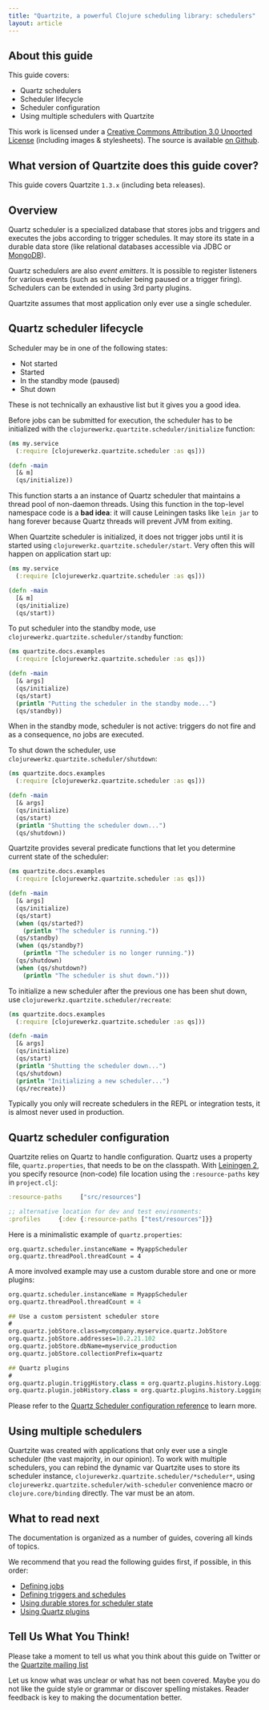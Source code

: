 ```yaml
---
title: "Quartzite, a powerful Clojure scheduling library: schedulers"
layout: article
---
```


## About this guide

This guide covers:

 * Quartz schedulers
 * Scheduler lifecycle
 * Scheduler configuration
 * Using multiple schedulers with Quartzite

This work is licensed under a <a rel="license" href="http://creativecommons.org/licenses/by/3.0/">Creative Commons Attribution 3.0 Unported License</a> (including images & stylesheets). The source is available [on Github](https://github.com/clojurewerkz/quartzite.docs).



## What version of Quartzite does this guide cover?

This guide covers Quartzite `1.3.x` (including beta releases).


## Overview

Quartz scheduler is a specialized database that stores jobs and triggers and executes the jobs according to trigger schedules. It may store its state
in a durable data store (like relational databases accessible via JDBC or [MongoDB](https://github.com/michaelklishin/quartz-mongodb)).

Quartz schedulers are also *event emitters*. It is possible to register listeners for various events (such as scheduler being paused or a trigger firing).
Schedulers can be extended in using 3rd party plugins.

Quartzite assumes that most application only ever use a single scheduler.


## Quartz scheduler lifecycle

Scheduler may be in one of the following states:

 * Not started
 * Started
 * In the standby mode (paused)
 * Shut down

These is not technically an exhaustive list but it gives you a good idea.

Before jobs can be submitted for execution, the scheduler has to be initialized with the `clojurewerkz.quartzite.scheduler/initialize` function:

``` clojure
(ns my.service
  (:require [clojurewerkz.quartzite.scheduler :as qs]))

(defn -main
  [& m]
  (qs/initialize))
```

This function starts a an instance of Quartz scheduler that maintains a thread pool of non-daemon threads. Using this function in
the top-level namespace code is a **bad idea**: it will cause Leiningen tasks like `lein jar` to hang forever because Quartz threads will prevent
JVM from exiting.

When Quartzite scheduler is initialized, it does not trigger jobs until it is started using `clojurewerkz.quartzite.scheduler/start`. Very often this will happen on application start up:

``` clojure
(ns my.service
  (:require [clojurewerkz.quartzite.scheduler :as qs]))

(defn -main
  [& m]
  (qs/initialize)
  (qs/start))
```

To put scheduler into the standby mode, use `clojurewerkz.quartzite.scheduler/standby` function:

``` clojure
(ns quartzite.docs.examples
  (:require [clojurewerkz.quartzite.scheduler :as qs]))

(defn -main
  [& args]
  (qs/initialize)
  (qs/start)
  (println "Putting the scheduler in the standby mode...")
  (qs/standby))
```

When in the standby mode, scheduler is not active: triggers do not fire and as a consequence, no jobs are executed.

To shut down the scheduler, use `clojurewerkz.quartzite.scheduler/shutdown`:

``` clojure
(ns quartzite.docs.examples
  (:require [clojurewerkz.quartzite.scheduler :as qs]))

(defn -main
  [& args]
  (qs/initialize)
  (qs/start)
  (println "Shutting the scheduler down...")
  (qs/shutdown))
```


Quartzite provides several predicate functions that let you determine current state of the  scheduler:

``` clojure
(ns quartzite.docs.examples
  (:require [clojurewerkz.quartzite.scheduler :as qs]))

(defn -main
  [& args]
  (qs/initialize)
  (qs/start)
  (when (qs/started?)
    (println "The scheduler is running."))
  (qs/standby)
  (when (qs/standby?)
    (println "The scheduler is no longer running."))
  (qs/shutdown)
  (when (qs/shutdown?)
    (println "The scheduler is shut down.")))
```


To initialize a new scheduler after the previous one has been shut down, use `clojurewerkz.quartzite.scheduler/recreate`:

``` clojure
(ns quartzite.docs.examples
  (:require [clojurewerkz.quartzite.scheduler :as qs]))

(defn -main
  [& args]
  (qs/initialize)
  (qs/start)
  (println "Shutting the scheduler down...")
  (qs/shutdown)
  (println "Initializing a new scheduler...")
  (qs/recreate))
```

Typically you only will recreate schedulers in the REPL or integration tests, it is almost never used in production.


## Quartz scheduler configuration

Quartzite relies on Quartz to handle configuration. Quartz uses a property file, `quartz.properties`, that needs to be on the classpath.
With [Leiningen 2](http://leiningen.org), you specify resource (non-code) file location using the `:resource-paths` key in `project.clj`:

``` clojure
:resource-paths     ["src/resources"]

;; alternative location for dev and test environments:
:profiles     {:dev {:resource-paths ["test/resources"]}}
```

Here is a minimalistic example of `quartz.properties`:

```
org.quartz.scheduler.instanceName = MyappScheduler
org.quartz.threadPool.threadCount = 4
```

A more involved example may use a custom durable store and one or more plugins:

``` clojure
org.quartz.scheduler.instanceName = MyappScheduler
org.quartz.threadPool.threadCount = 4

## Use a custom persistent scheduler store
#
org.quartz.jobStore.class=mycompany.myservice.quartz.JobStore
org.quartz.jobStore.addresses=10.2.21.102
org.quartz.jobStore.dbName=myservice_production
org.quartz.jobStore.collectionPrefix=quartz

## Quartz plugins
#
org.quartz.plugin.triggHistory.class = org.quartz.plugins.history.LoggingTriggerHistoryPlugin
org.quartz.plugin.jobHistory.class = org.quartz.plugins.history.LoggingJobHistoryPlugin
```

Please refer to the [Quartz Scheduler configuration reference](http://quartz-scheduler.org/documentation/quartz-2.x/configuration/) to learn more.


## Using multiple schedulers

Quartzite was created with applications that only ever use a single
scheduler (the vast majority, in our opinion). To work with multiple
schedulers, you can rebind the dynamic var Quartzite uses to store its
scheduler instance, `clojurewerkz.quartzite.scheduler/*scheduler*`,
using `clojurewerkz.quartzite.scheduler/with-scheduler` convenience
macro or `clojure.core/binding` directly. The var must be an atom.



## What to read next

The documentation is organized as a number of guides, covering all kinds of topics.

We recommend that you read the following guides first, if possible, in this order:

 * [Defining jobs](/articles/jobs.html)
 * [Defining triggers and schedules](/articles/triggers.html)
 * [Using durable stores for scheduler state](/articles/durable_quartz_stores.html)
 * [Using Quartz plugins](/articles/quartz_plugins.html)


## Tell Us What You Think!

Please take a moment to tell us what you think about this guide on Twitter or the [Quartzite mailing list](https://groups.google.com/forum/#!forum/clojure-quartz)

Let us know what was unclear or what has not been covered. Maybe you
do not like the guide style or grammar or discover spelling
mistakes. Reader feedback is key to making the documentation better.
